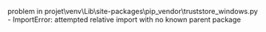 problem in projet\venv\Lib\site-packages\pip\_vendor\truststore\_windows.py - ImportError: attempted relative import with no known parent package
